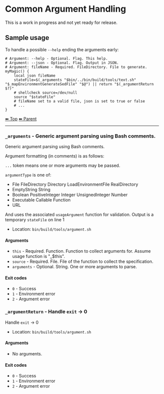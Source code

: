 # Common Argument Handling

This is a work in progress and not yet ready for release.

## Sample usage

To handle a possible `--help` ending the arguments early:

    # Argument: --help - Optional. Flag. This help.
    # Argument: --json - Optional. Flag. Output in JSON.
    # Argument: fileName - Required. FileDirectory. File to generate.
    myMagic() {
        local json fileName
        stateFile=$(_arguments "$bin/../bin/build/tools/text.sh" "$_mapEnvironmentGenerateSedFile" "$@") || return "$(_argumentReturn $?)"
        # shellcheck source=/dev/null
        source "$stateFile"
        # fileName set to a valid file, json is set to true or false
        # ...
    }

<!-- TEMPLATE header 2 -->
[⬅ Top](index.md) [⬅ Parent ](../index.md)
<hr />

### `_arguments` - Generic argument parsing using Bash comments.

Generic argument parsing using Bash comments.

Argument formatting (in comments) is as follows:


`...` token means one or more arguments may be passed.

`argumentType` is one of:

- File FileDirectory Directory LoadEnvironmentFile RealDirectory
- EmptyString String
- Boolean PositiveInteger Integer UnsignedInteger Number
- Executable Callable Function
- URL

And uses the associated `usageArgument` function for validation.
Output is a temporary `stateFile` on line 1

- Location: `bin/build/tools/argument.sh`

#### Arguments

- `this` - Required. Function. Function to collect arguments for. Assume usage function is "_$this".
- `source` - Required. File. File of the function to collect the specification.
- `arguments` - Optional. String. One or more arguments to parse.

#### Exit codes

- `0` - Success
- `1` - Environment error
- `2` - Argument error
### `_argumentReturn` - Handle `exit` -> 0

Handle `exit` -> 0

- Location: `bin/build/tools/argument.sh`

#### Arguments

- No arguments.

#### Exit codes

- `0` - Success
- `1` - Environment error
- `2` - Argument error
